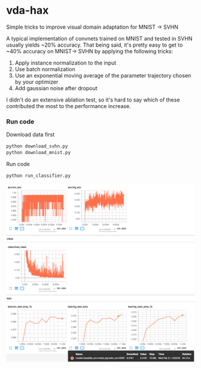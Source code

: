 # vda-hax

Simple tricks to improve visual domain adaptation for MNIST -> SVHN

A typical implementation of convnets trained on MNIST and tested in SVHN usually yields ~20% accuracy. That being said, it's pretty easy to get to ~40% accuracy on MNIST-> SVHN by applying the following tricks:

1. Apply instance normalization to the input
2. Use batch normalization
3. Use an exponential moving average of the parameter trajectory chosen by your optimizer
4. Add gaussian noise after dropout

I didn't do an extensive ablation test, so it's hard to say which of these contributed the most to the performance increase.

### Run code

Download data first
```bash
python download_svhn.py
python download_mnist.py
```

Run code 
```bash
python run_classifier.py
```

![](assets/tensorboard_viz.png)
